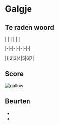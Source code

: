 # Galgje

## Te raden woord

| | | | | |

|-|-|-|-|-|-|-|

|1|2|3|4|5|6|7|

## Score
![gallow](./images/0.png)

## Beurten
* 
* 